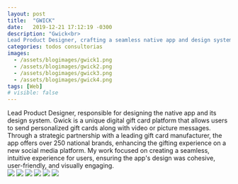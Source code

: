 ```yaml
---
layout: post
title:  "GWICK"
date:   2019-12-21 17:12:19 -0300
description: "Gwick<br>
Lead Product Designer, crafting a seamless native app and design system for a unique digital gift card platform."
categories: todos consultorias
images: 
  - /assets/blogimages/gwick1.png
  - /assets/blogimages/gwick2.png
  - /assets/blogimages/gwick3.png
  - /assets/blogimages/gwick4.png
tags: [Web]
# visible: false
---
```


<div class="row">
<div class="column">
Lead Product Designer, responsible for designing the native app and its design system. Gwick is a unique digital gift card platform that allows users to send personalized gift cards along with video or picture messages. Through a strategic partnership with a leading gift card manufacturer, the app offers over 250 national brands, enhancing the gifting experience on a new social media platform. My work focused on creating a seamless, intuitive experience for users, ensuring the app's design was cohesive, user-friendly, and visually engaging.
</div>
<div class="column">
<img class="post-image-full" src="/assets/blogimages/gwick1.png">
<img class="post-image-full" src="/assets/blogimages/gwick2.png">
<img class="post-image-full" src="/assets/blogimages/gwick3.png">
<img class="post-image-full" src="/assets/blogimages/gwick4.png">
<img class="post-image-full" src="/assets/blogimages/gwick5.png">
<img class="post-image-full" src="/assets/blogimages/gwick6.png">
</div>
</div>